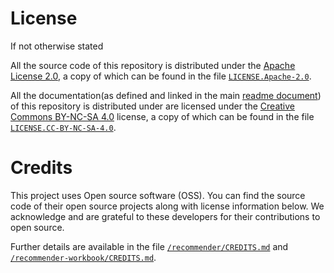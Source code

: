 # License
If not otherwise stated

All the source code of this repository is distributed under the [Apache License 2.0][apache], a copy of which can be found in the file [`LICENSE.Apache-2.0`](/LICENSE.Apache-2.0).

All the documentation(as defined and linked in the main [readme document](/README.md)) of this repository is distributed under are licensed under the [Creative Commons BY-NC-SA 4.0][cc-by-nc-sa] license, a copy of which can be found in the file [`LICENSE.CC-BY-NC-SA-4.0`](/LICENSE.CC-BY-NC-SA-4.0).

[apache]: https://www.apache.org/licenses/LICENSE-2.0
[cc-by-nc-sa]: https://creativecommons.org/licenses/by-nc-sa/4.0/


# Credits
This project uses Open source software (OSS). You can find the source code of their open source projects along with license information below. We acknowledge and are grateful to these developers for their contributions to open source.

Further details are available in the file [`/recommender/CREDITS.md`](/recommender/CREDITS.md) and [`/recommender-workbook/CREDITS.md`](/recommender-workbook/CREDITS.md).

